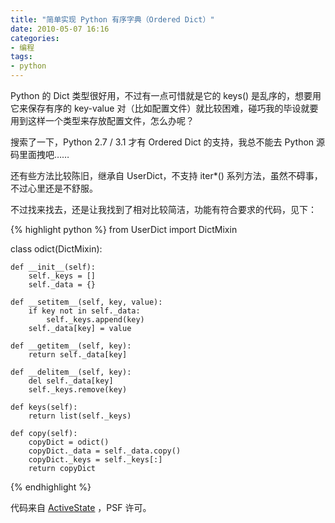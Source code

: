 ```yaml
---
title: "简单实现 Python 有序字典（Ordered Dict）"
date: 2010-05-07 16:16
categories:
- 编程
tags:
- python
---
```


Python 的 Dict 类型很好用，不过有一点可惜就是它的 keys()
是乱序的，想要用它来保存有序的 key-value
对（比如配置文件）就比较困难，碰巧我的毕设就要用到这样一个类型来存放配置文件，怎么办呢？

搜索了一下，Python 2.7 / 3.1 才有 Ordered Dict 的支持，我总不能去 Python
源码里面拽吧……

还有些方法比较陈旧，继承自 UserDict，不支持 iter\*()
系列方法，虽然不碍事，不过心里还是不舒服。

不过找来找去，还是让我找到了相对比较简洁，功能有符合要求的代码，见下：

{% highlight python %}
from UserDict import DictMixin

class odict(DictMixin):

    def __init__(self):
        self._keys = []
        self._data = {}

    def __setitem__(self, key, value):
        if key not in self._data:
            self._keys.append(key)
        self._data[key] = value

    def __getitem__(self, key):
        return self._data[key]

    def __delitem__(self, key):
        del self._data[key]
        self._keys.remove(key)

    def keys(self):
        return list(self._keys)

    def copy(self):
        copyDict = odict()
        copyDict._data = self._data.copy()
        copyDict._keys = self._keys[:]
        return copyDict
{% endhighlight %}

代码来自
[ActiveState](http://code.activestate.com/recipes/496761-a-more-clean-implementation-for-ordered-dictionary/)
，PSF 许可。

